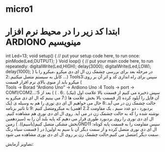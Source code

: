 # micro1
# ابتدا کد زیر را در محیط نرم افزار ARDIONO مینویسیم  
 
   
int Led=13;
void setup() {
    // put your setup code here, to run once:
pinMode(Led,OUTPUT);
}
Void loop() {
   // put your main code here, to run repeatedly:
digitalWrite(Led,HIGH);
delay(3000);
digitalWrite(Led,LOW);
delay(1000);
}
در مرحله بعد    برای   بررسی  چشمک زن ال ای دی   میکرو ،میکرو را  با    کابل  به سیستم متصل میکنیم.:2
…)         Tools3:سپس  برای راه اندازی  کد   و   اثر    آن بر روی   میکرو  باید از منوی بالای    نرم افزار   قسمت (              
Tools → Borad “Ardiono Uno” → Ardiono Uno :4
Tools → port → COM1/COM2…:5
سپس  ذخیره  می کنیم از قسمت  بالا  علامت اول  (تیک) .:6
	.	         )  )   	بعد از آن فایل را  آپلود کرده   (از قسمت بالا بخش علامت ها  (:7
می بینیم که ال ای   دی     میکرو   به حالت چشمک زن در می  آید.:8
حال  می خواهیم ال ای  دی  نوری را   هم   به وسیله ی  (یک   بردبورد  ، دو عدد سیم  ،  یک  مقاومت  2.2   اهمی) به میکرومتصل کنیم    :9
تا   تاثیر برنامه نوشته شده  را   که به حالت چشمک زن در می آید. روی ال ای دی نوری هم  مشاهده کنیم. 
ال ای دی   نوری را   روی بردبورد    طوری قرار می دهیم که  پایه   بلند   آن   را   به   (سیزدهمین بخش مشکی متصل کنیم(باسیم)).
)  زمینGND11    :سپس مقاومت   را  به قسمت پایه کوتاه ال  ای  دی  نوری متصل کرده  و از سمت دیگر آن   با سیم   به اولین(
 در ( قسمت سیاه رنگ سمت دیگر )متصل می کنیم.حالت چشمک زن   بر  روی  ال  ای  دی  نوری  مشاهده  می شود.

تصاویر آزمایش:
